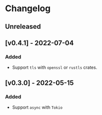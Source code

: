 # Changelog

## Unreleased

## [v0.4.1] - 2022-07-04
### Added
- Support `tls` with `openssl` or `rustls` crates.

## [v0.3.0] - 2022-05-15
### Added
- Support `async` with `Tokio`